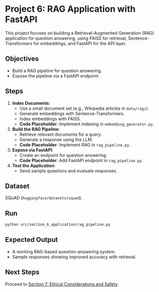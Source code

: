 # Project 6: RAG Application with FastAPI

This project focuses on building a Retrieval-Augmented Generation (RAG) application for question answering, using FAISS for retrieval, Sentence-Transformers for embeddings, and FastAPI for the API layer.

## Objectives
- Build a RAG pipeline for question answering.
- Expose the pipeline via a FastAPI endpoint.

## Steps
1. **Index Documents**:
   - Use a small document set (e.g., Wikipedia articles in `data/rag/`).
   - Generate embeddings with Sentence-Transformers.
   - Index embeddings with FAISS.
   - **Code Placeholder**: Implement indexing in `embedding_generator.py`.
2. **Build the RAG Pipeline**:
   - Retrieve relevant documents for a query.
   - Generate a response using the LLM.
   - **Code Placeholder**: Implement RAG in `rag_pipeline.py`.
3. **Expose via FastAPI**:
   - Create an endpoint for question answering.
   - **Code Placeholder**: Add FastAPI endpoint in `rag_pipeline.py`.
4. **Test the Application**:
   - Send sample questions and evaluate responses.

## Dataset
SQuAD (`huggingface/datasets/squad`).

## Run
```bash
python src/section_6_application/rag_pipeline.py
```
## Expected Output
- A working RAG-based question-answering system.
- Sample responses showing improved accuracy with retrieval.

## Next Steps
Proceed to [Section 7: Ethical Considerations and Safety](section_7_ethics.md).
